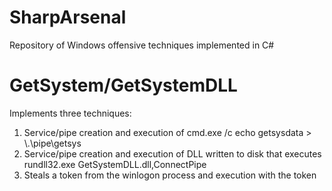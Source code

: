 # SharpArsenal
Repository of Windows offensive techniques implemented in C#


# GetSystem/GetSystemDLL
Implements three techniques: 

1. Service/pipe creation and execution of cmd.exe /c echo getsysdata > \\.\pipe\getsys
2. Service/pipe creation and execution of DLL written to disk that executes rundll32.exe GetSystemDLL.dll,ConnectPipe
3. Steals a token from the winlogon process and execution with the token
